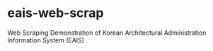 # eais-web-scrap
Web Scraping Demonstration of Korean Architectural Administration Information System (EAIS)
